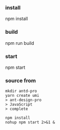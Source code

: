 ### install

npm install

### build

npm run build

### start

npm start

### source from

```
mkdir antd-pro
yarn create umi
> ant-design-pro
> JavaScript
> complete

npm install
nohup npm start 2>&1 &
```
